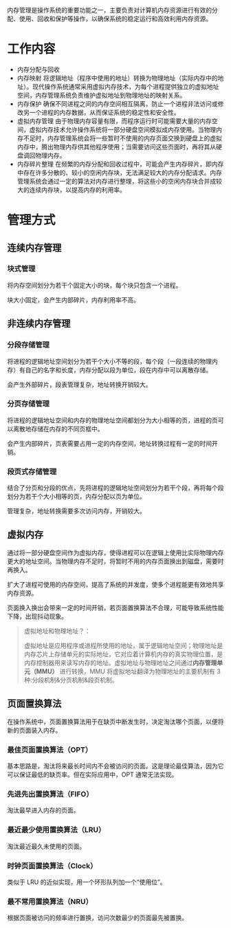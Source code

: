 内存管理是操作系统的重要功能之一，主要负责对计算机内存资源进行有效的分配、使用、回收和保护等操作，以确保系统的稳定运行和高效利用内存资源。

# 工作内容
- 内存分配与回收
- 内存映射
  将逻辑地址（程序中使用的地址）转换为物理地址（实际内存中的地址）。现代操作系统通常采用虚拟内存技术，为每个进程提供独立的虚拟地址空间，内存管理系统负责维护虚拟地址到物理地址的映射关系。
- 内存保护
  确保不同进程之间的内存空间相互隔离，防止一个进程非法访问或修改另一个进程的内存数据，从而保证系统的稳定性和安全性。
- 虚拟内存管理
  由于物理内存容量有限，而程序运行时可能需要大量的内存空间，虚拟内存技术允许操作系统将一部分硬盘空间模拟成内存使用。当物理内存不足时，内存管理系统会将一些暂时不使用的内存页面交换到硬盘上的虚拟内存中，腾出物理内存供其他程序使用；当需要访问这些页面时，再将其从硬盘调回物理内存。
- 内存碎片整理
  在频繁的内存分配和回收过程中，可能会产生内存碎片，即内存中存在许多分散的、较小的空闲内存块，无法满足较大的内存分配请求。内存管理系统会通过一定的算法对内存进行整理，将这些小的空闲内存块合并成较大的连续内存块，以提高内存的利用率。
# 管理方式
## 连续内存管理
### 块式管理
将内存空间划分为若干个固定大小的块，每个块只包含一个进程。

块大小固定，会产生内部碎片，内存利用率不高。
## 非连续内存管理
### 分段存储管理
将进程的逻辑地址空间划分为若干个大小不等的段，每个段（一段连续的物理内存）有自己的名字和长度，内存分配以段为单位，段在内存中可以离散存储。

会产生外部碎片，段表管理复杂，地址转换开销较大。
### 分页存储管理
将进程的逻辑地址空间和内存的物理地址空间都划分为大小相等的页，进程的页可以离散地存储在内存的不同页框中。

会产生内部碎片，页表需要占用一定的内存空间，地址转换过程有一定的时间开销。
### 段页式存储管理
结合了分页和分段的优点，先将进程的逻辑地址空间划分为若干个段，再将每个段划分为若干个大小相等的页，内存分配以页为单位。

管理复杂，地址转换需要多次访问内存，开销较大。
## 虚拟内存
通过将一部分硬盘空间作为虚拟内存，使得进程可以在逻辑上使用比实际物理内存更大的地址空间。当物理内存不足时，将暂时不用的内存页面换出到磁盘，需要时再换入。

扩大了进程可使用的内存空间，提高了系统的并发度，使多个进程能更有效地共享内存资源。

页面换入换出会带来一定的时间开销，若页面置换算法不合理，可能导致系统性能下降，出现抖动现象。
> 虚拟地址和物理地址？：
>
> 虚拟地址是应用程序或进程所使用的地址，属于逻辑地址空间；物理地址是内存芯片上存储单元的实际地址，它对应着计算机内存的真实物理位置，是内存控制器用来读写内存的地址。虚拟地址与物理地址之间通过**内存管理单元（MMU）** 进行转换，MMU 将虚拟地址翻译为物理地址的主要机制有 3 种:分段机制&分页机制&段页机制。
## 页面置换算法
在操作系统中，页面置换算法用于在缺页中断发生时，决定淘汰哪个页面，以便将新的页面装入内存。
### 最佳页面置换算法（OPT）
基本思路是，淘汰将来最长时间内不会被访问的页面。这是理论最佳算法，因为它可以保证最低的缺页率。但在实际应用中，OPT 通常无法实现。
### 先进先出置换算法（FIFO）
淘汰最早进入内存的页面。
### 最近最少使用置换算法（LRU）
淘汰最近最久未使用的页面。
### 时钟页面置换算法（Clock）
类似于 LRU 的近似实现，用一个环形队列加一个“使用位”。
### 最不常用置换算法（NRU）
根据页面被访问的频率进行置换，访问次数最少的页面最先被置换。
